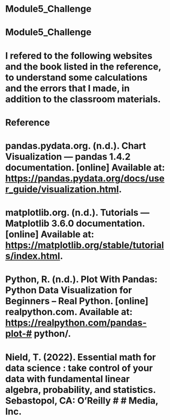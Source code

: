 # Module5_Challenge
# Module5_Challenge

# I refered to the following websites and the book listed in the reference, to understand some calculations and the errors that I made, in addition to the classroom materials.
# Reference
# pandas.pydata.org. (n.d.). Chart Visualization — pandas 1.4.2 documentation. [online] Available at: https://pandas.pydata.org/docs/user_guide/visualization.html.

# matplotlib.org. (n.d.). Tutorials — Matplotlib 3.6.0 documentation. [online] Available at: https://matplotlib.org/stable/tutorials/index.html.

# Python, R. (n.d.). Plot With Pandas: Python Data Visualization for Beginners – Real Python. [online] realpython.com. Available at: https://realpython.com/pandas-plot-# python/.

# Nield, T. (2022). Essential math for data science : take control of your data with fundamental linear algebra, probability, and statistics. Sebastopol, CA: O’Reilly # # Media, Inc.
